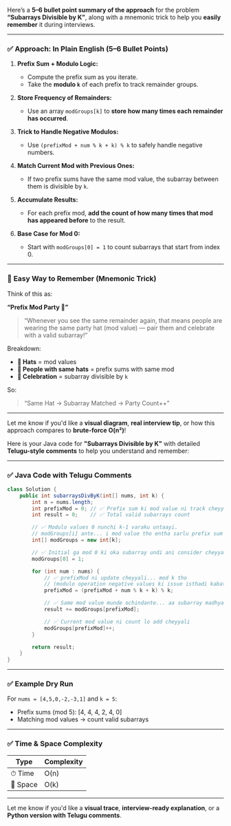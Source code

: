 Here’s a **5–6 bullet point summary of the approach** for the problem **“Subarrays Divisible by K”**, along with a mnemonic trick to help you **easily remember** it during interviews.

---

### ✅ **Approach: In Plain English (5–6 Bullet Points)**

1. **Prefix Sum + Modulo Logic:**

   * Compute the prefix sum as you iterate.
   * Take the **modulo `k`** of each prefix to track remainder groups.

2. **Store Frequency of Remainders:**

   * Use an array `modGroups[k]` to **store how many times each remainder has occurred**.

3. **Trick to Handle Negative Modulos:**

   * Use `(prefixMod + num % k + k) % k` to safely handle negative numbers.

4. **Match Current Mod with Previous Ones:**

   * If two prefix sums have the same mod value, the subarray between them is divisible by `k`.

5. **Accumulate Results:**

   * For each prefix mod, **add the count of how many times that mod has appeared before** to the result.

6. **Base Case for Mod 0:**

   * Start with `modGroups[0] = 1` to count subarrays that start from index 0.

---

### 🧠 **Easy Way to Remember (Mnemonic Trick)**

Think of this as:

**“Prefix Mod Party 🎉”**

> “Whenever you see the same remainder again, that means people are wearing the same party hat (mod value) — pair them and celebrate with a valid subarray!”

Breakdown:

* **🎩 Hats** = mod values
* **👥 People with same hats** = prefix sums with same mod
* **🎉 Celebration** = subarray divisible by `k`

So:

> “Same Hat → Subarray Matched → Party Count++”

---

Let me know if you'd like a **visual diagram**, **real interview tip**, or how this approach compares to **brute-force O(n²)**!

Here is your Java code for **"Subarrays Divisible by K"** with detailed **Telugu-style comments** to help you understand and remember:

---

### ✅ Java Code with Telugu Comments

```java
class Solution {
    public int subarraysDivByK(int[] nums, int k) {
        int n = nums.length;
        int prefixMod = 0; // ✅ Prefix sum ki mod value ni track cheyyadam kosam
        int result = 0;    // ✅ Total valid subarrays count

        // ✅ Modulo values 0 nunchi k-1 varaku untaayi. 
        // modGroups[i] ante... i mod value tho entha sarlu prefix sum ochindo
        int[] modGroups = new int[k];

        // ✅ Initial ga mod 0 ki oka subarray undi ani consider cheyyali (empty prefix)
        modGroups[0] = 1;

        for (int num : nums) {
            // ✅ prefixMod ni update cheyyali... mod k tho
            // (modulo operation negative values ki issue isthadi kabatti... +k vesi again mod k chestham)
            prefixMod = (prefixMod + num % k + k) % k;

            // ✅ Same mod value munde ochindante... aa subarray madhya lo difference divisible by k untundi
            result += modGroups[prefixMod];

            // ✅ Current mod value ni count lo add cheyyali
            modGroups[prefixMod]++;
        }

        return result;
    }
}
```

---

### ✅ Example Dry Run

For `nums = [4,5,0,-2,-3,1]` and `k = 5`:

* Prefix sums (mod 5): \[4, 4, 4, 2, 4, 0]
* Matching mod values → count valid subarrays

---

### ✅ Time & Space Complexity

| Type     | Complexity |
| -------- | ---------- |
| ⏱ Time   | O(n)       |
| 🧠 Space | O(k)       |

---

Let me know if you'd like a **visual trace**, **interview-ready explanation**, or a **Python version with Telugu comments**.
